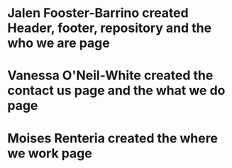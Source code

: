 # Jalen Fooster-Barrino created Header, footer, repository and the who we are page

# Vanessa O'Neil-White created the contact us page and the what we do page

# Moises Renteria created the where we work page